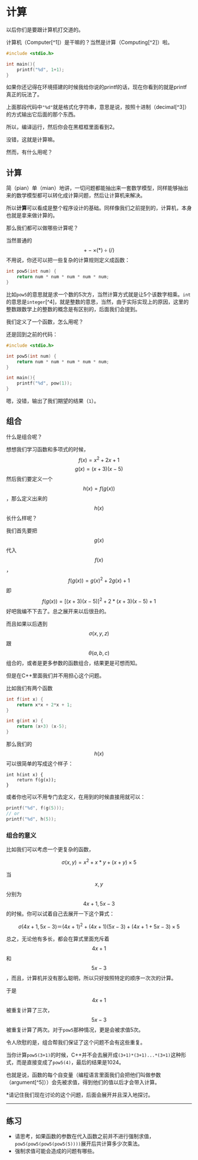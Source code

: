 # 计算

以后你们是要跟计算机打交道的。

计算机（Computer[^1]）是干嘛的？当然是计算（Computing[^2]）啦。

```c++
#include <stdio.h>

int main(){
    printf("%d", 1+1);
}
```

如果你还记得在环境搭建的时候我给你说的printf的话，现在你看到的就是printf真正的玩法了。

上面那段代码中`"%d"`就是格式化字符串，意思是说，按照十进制（decimal[^3]）的方式输出它后面的那个东西。

所以，编译运行，然后你会在黑框框里面看到2。

没错，这就是计算嘛。

然而，有什么用呢？

## 计算

简（pian）单（mian）地讲，一切问题都能抽出来一套数学模型，同样能够抽出来的数学模型都可以转化成计算问题，然后让计算机来解决。

所以**计算**可以看成是整个程序设计的基础。同样像我们之前提到的，计算机，本身也就是拿来做计算的。

那么我们都可以做哪些计算呢？

当然普通的$$+ - \times(*) \div(/)$$不用说，你还可以把一些复杂的计算规则定义成函数：
```c++
int pow5(int num) {
    return num * num * num * num * num;
}
```
比如`pow5`的意思就是求一个数的5次方，当然计算方式就是让5个该数字相乘。`int`的意思是`integer`[^4]，就是整数的意思，当然，由于实际实现上的原因，这里的整数跟数学上的整数的概念是有区别的，后面我们会提到。

我们定义了一个函数，怎么用呢？

还是回到之前的代码：
```c++
#include <stdio.h>

int pow5(int num) {
    return num * num * num * num * num;
}

int main(){
    printf("%d", pow(1));
}
```
嗯，没错，输出了我们期望的结果（`1`）。


## 组合

什么是组合呢？

想想我们学习函数和多项式的时候，
$$
    f(x) = x^2 + 2x + 1
$$
$$
    g(x) = (x+3)(x-5)
$$
然后我们要定义一个$$h(x) = f(g(x))$$，那么定义出来的$$h(x)$$长什么样呢？

我们首先要把$$g(x)$$代入$$f(x)$$，
$$
    f(g(x)) = g(x)^2 + 2g(x) + 1
$$
即
$$
    f(g(x)) = [(x+3)(x-5)]^2 + 2 * (x+3)(x-5) + 1
$$
好吧我编不下去了。总之展开来以后很丑的。

而且如果以后遇到$$\sigma(x,y,z)$$跟$$\theta(a,b,c)$$组合的，或者是更多参数的函数组合，结果更是可想而知。

但是在C++里面我们并不用担心这个问题。

比如我们有两个函数
```c++
int f(int x) {
    return x*x + 2*x + 1;
}

int g(int x) {
    return (x+3) (x-5);
}
```

那么我们的$$h(x)$$可以很简单的写成这个样子：
```
int h(int x) {
    return f(g(x));
}
```
或者你也可以不用专门去定义，在用到的时候直接用就可以：
```c++
printf("%d", f(g(5)));
// or
printf("%d", h(5));
```

### 组合的意义

比如我们可以考虑一个更复杂的函数，

$$
\sigma(x,y) = x^2 + x*y + (x+y)\times5
$$

当 $$x, y$$ 分别为 $$4x+1,5x-3$$的时候。你可以试着自己去展开一下这个算式：

$$
\sigma(4x+1, 5x-3) ＝
(4x+1)^2 + (4x+1)(5x-3)+(4x+1+5x-3)\times 5
$$

总之，无论他有多长，都会在算式里面充斥着$$4x+1$$和$$5x-3$$，而且，计算机并没有那么聪明，所以只好按照特定的顺序一次次的计算。

于是$$4x+1$$被重复计算了三次，$$5x-3$$被重复计算了两次。对于``pow5``那种情况，更是会被求值5次。

令人欣慰的是，组合帮我们保证了这个问题不会有这些重复。

当你计算`pow5(3+1)`的时候，C++并不会去展开成`(3+1)*(3+1)...*(3+1)`这种形式，而是直接变成了`pow5(4)`，最后的结果是1024。

也就是说，函数的每个自变量（编程语言里面我们会把他们叫做参数（argument[^5]））会先被求值，得到他们的值以后才会带入计算。

*请记住我们现在讨论的这个问题，后面会展开并且深入地探讨。
*******

## 练习

 * 请思考，如果函数的参数在代入函数之前并不进行强制求值，`pow5(pow5(pow5(pow5(5))))`展开后共计算多少次乘法。
 * 强制求值可能会造成的问题有哪些。
